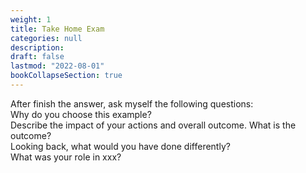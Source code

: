 ```yaml
---
weight: 1
title: Take Home Exam
categories: null
description: 
draft: false
lastmod: "2022-08-01"
bookCollapseSection: true
---
```


After finish the answer, ask myself the following questions:  
Why do you choose this example?  
Describe the impact of your actions and overall outcome.
What is the outcome?  
Looking back, what would you have done differently?  
What was your role in xxx?  